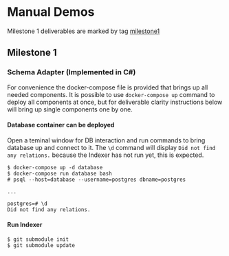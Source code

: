 # Manual Demos

Milestone 1 deliverables are marked by tag [milestone1](https://github.com/usetech-llc/polkadot_ent_dotnet/tree/milestone1)

## Milestone 1

### Schema Adapter (Implemented in C#)

For convenience the docker-compose file is provided that brings up all needed components. It is possible to use `docker-compose up` command to deploy all components at once, but for deliverable clarity instructions below will bring up single components one by one.

#### Database container can be deployed

Open a teminal window for DB interaction and run commands to bring database up and connect to it. The `\d` command will display `Did not find any relations.` because the Indexer has not run yet, this is expected.
```
$ docker-compose up -d database
$ docker-compose run database bash
# psql --host=database --username=postgres dbname=postgres

...

postgres=# \d
Did not find any relations.
```

#### Run Indexer

```
$ git submodule init
$ git submodule update

```
